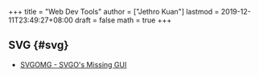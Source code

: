 +++
title = "Web Dev Tools"
author = ["Jethro Kuan"]
lastmod = 2019-12-11T23:49:27+08:00
draft = false
math = true
+++

## SVG {#svg}

-   [SVGOMG - SVGO's Missing GUI](https://jakearchibald.github.io/svgomg/)
